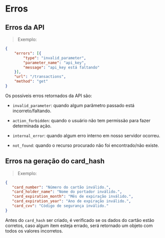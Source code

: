 # Erros

## Erros da API

> Exemplo:

```json
{
    "errors": [{
        "type": "invalid_parameter",
        "parameter_name": "api_key",
        "message": "api_key está faltando"
    }],
    "url": "/transactions",
    "method": "get"
}
```

Os possíveis erros retornados da API são:

- `invalid_parameter`: quando algum parâmetro passado está incorreto/faltando.


- `action_forbidden`: quando o usuário não tem permissão para fazer determinada ação.


- `internal_error`: quando algum erro interno em nosso servidor ocorreu.


- `not_found`: quando o recurso procurado não foi encontrado/não existe.


## Erros na geração do card_hash

> Exemplo:

```json
{
   "card_number": "Número do cartão inválido.",
   "card_holder_name": "Nome do portador inválido.",
   "card_expiration_month": "Mês de expiração inválido.",
   "card_expiration_year": "Ano de expiração inválido.",
   "card_cvv": "Código de segurança inválido."
}
```

Antes do `card_hash` ser criado, é verificado se os dados do cartão estão corretos, caso algum item esteja errado, será retornado um objeto com todos os valores incorretos.
